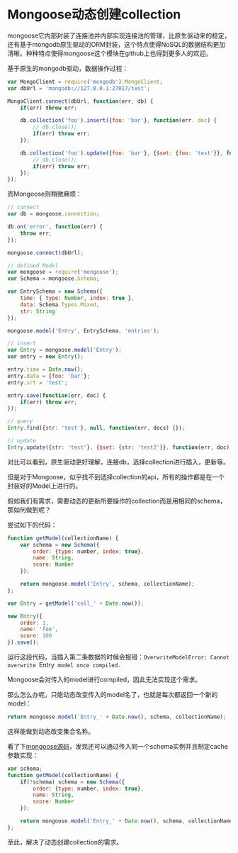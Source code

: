# Mongoose动态创建collection

mongoose它内部封装了连接池并内部实现连接池的管理，比原生驱动来的稳定，还有基于mongodb原生驱动的ORM封装，这个特点使得NoSQL的数据结构更加清晰。种种特点使得mongoose这个模块在github上也得到更多人的欢迎。

基于原生的mongodb驱动，数据操作过程：

``` js
var MongoClient = require('mongodb').MongoClient;
var dbUrl = 'mongodb://127.0.0.1:27017/test';

MongoClient.connect(dbUrl, function(err, db) {
    if(err) throw err;

    db.collection('foo').insert({foo: 'bar'}, function(err. doc) {
        // db.close();
        if(err) throw err;
    });

    db.collection('foo').update({foo: 'bar'}, {$set: {foo: 'test'}}, function(err. doc) {
        // db.close();
        if(err) throw err;
    });
});
```

而Mongoose则稍微麻烦：

``` js
// connect
var db = mongoose.connection;

db.on('error', function(err) {
    throw err;
});

mongoose.connect(dbUrl);

// defined Model
var mongoose = require('mongoose');
var Schema = mongoose.Schema;

var EntrySchema = new Schema({
    time: { type: Number, index: true },
    data: Schema.Types.Mixed,
    str: String
});

mongoose.model('Entry', EntrySchema, 'entries');

// insert
var Entry = mongoose.model('Entry');
var entry = new Entry();

entry.time = Date.now();
entry.data = {foo: 'bar'};
entry.srt = 'test';

entry.save(function(err, doc) {
    if(err) throw err;
});

// query
Entry.find({str: 'test'}, null, function(err, docs) {});

// update
Entry.update({str: 'test'}, {$set: {str: 'test2'}}, function(err, doc) {});
```

对比可以看到，原生驱动更好理解，连接db，选择collection进行插入，更新等。

但是对于Mongoose，似乎找不到选择collection的api，所有的操作都是在一个封装好的Model上进行的。

假如我们有需求，需要动态的更新所要操作的collection而是用相同的schema，那如何做到呢？

尝试如下的代码：

``` js
function getModel(collectionName) {
    var schema = new Schema({
        order: {type: number, index: true},
        name: String,
        score: Number
    });

    return mongoose.model('Entry', schema, collectionName);
};

var Entry = getModel('coll_' + Date.now());

new Entry({
    order: 1,
    name: 'foo',
    score: 100
}).save();
```

运行这段代码，当插入第二条数据的时候会报错：`OverwriteModelError: Cannot overwrite `Entry` model once compiled.`

Mongoose会对传入的model进行compiled，因此无法实现这个需求。

那么怎么办呢，只能动态改变传入的model名了，也就是每次都返回一个新的model：

``` js
return mongoose.model('Entry_' + Date.now(), schema, collectionName);
```

这样能做到动态改变集合名称。

看了下[mongoose源码](https://github.com/LearnBoost/mongoose/blob/master/lib/index.js#L332)，发现还可以通过传入同一个schema实例并且制定cache参数实现：

``` js
var schema;
function getModel(collectionName) {
    if(!schema) schema = new Schema({
        order: {type: number, index: true},
        name: String,
        score: Number
    });

    return mongoose.model('Entry_' + Date.now(), schema, collectionName, {cache: true});
};
```

至此，解决了动态创建collection的需求。
